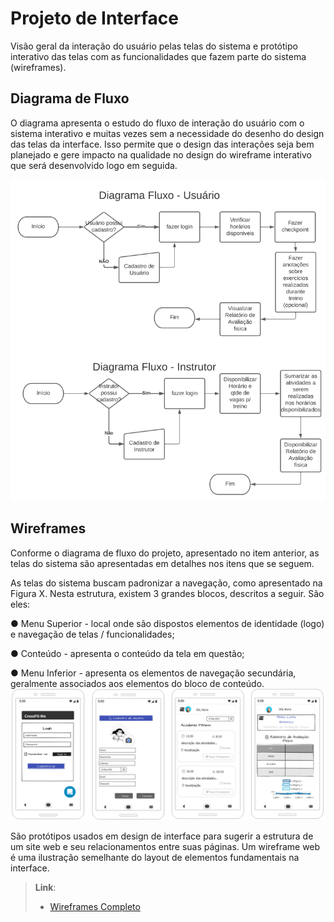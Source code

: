
# Projeto de Interface



Visão geral da interação do usuário pelas telas do sistema e protótipo interativo das telas com as funcionalidades que fazem parte do sistema (wireframes).


## Diagrama de Fluxo

O diagrama apresenta o estudo do fluxo de interação do usuário com o sistema interativo e  muitas vezes sem a necessidade do desenho do design das telas da interface. Isso permite que o design das interações seja bem planejado e gere impacto na qualidade no design do wireframe interativo que será desenvolvido logo em seguida.


![Exemplo de Diagrama de Fluxo](img/DiagramaFluxoCrossfitme.PNG)



## Wireframes

Conforme o diagrama de fluxo do projeto, apresentado no item anterior, as telas do sistema são apresentadas em detalhes nos itens que se seguem. 

As telas do sistema buscam padronizar a navegação, como apresentado na Figura X. Nesta estrutura, existem 3 grandes blocos, descritos a seguir. São eles: 

●	Menu Superior - local onde são dispostos elementos de identidade (logo) e navegação de telas / funcionalidades; 

●	Conteúdo - apresenta o conteúdo da tela em questão; 

●	Menu Inferior - apresenta os elementos de navegação secundária, geralmente associados aos elementos do bloco de conteúdo.  
![Exemplo de Wireframe](img/WireframeCrossfitme.PNG)

São protótipos usados em design de interface para sugerir a estrutura de um site web e seu relacionamentos entre suas páginas. Um wireframe web é uma ilustração semelhante do layout de elementos fundamentais na interface.
 
> **Link**:
> - [Wireframes Completo](https://wireframepro.mockflow.com/view/crossfitme)

